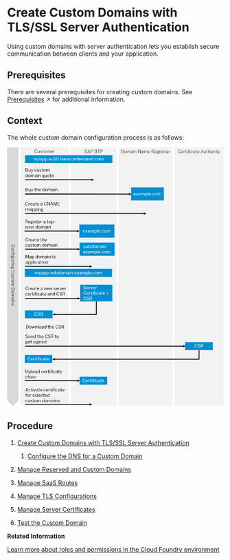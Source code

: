 <!-- loiofa4e0f0350bd420bae0866ee5db56ec8 -->

# Create Custom Domains with TLS/SSL Server Authentication

Using custom domains with server authentication lets you establish secure communication between clients and your application.



<a name="loiofa4e0f0350bd420bae0866ee5db56ec8__prereq_etg_52f_2gb"/>

## Prerequisites

There are several prerequisites for creating custom domains. See [Prerequisites](https://help.sap.com/viewer/74af813c7ee2457cb5eddca0cc70a0c1/Validation/en-US/48cdbe7a64f3475586dc2f4d11c5603c.html "Before configuring custom domains, you have to make some preliminary steps and fulfill a number of prerequisites.") :arrow_upper_right: for additional information.



<a name="loiofa4e0f0350bd420bae0866ee5db56ec8__context_mlp_gj2_3hb"/>

## Context

The whole custom domain configuration process is as follows:

![](../10-Initial/images/Custom_Domain_UI_Flowchart_e494326.png)



<a name="loiofa4e0f0350bd420bae0866ee5db56ec8__steps_ofw_tmr_4pb"/>

## Procedure

1.  [Create Custom Domains with TLS/SSL Server Authentication](create-custom-domains-with-tls-ssl-server-authentication-fa4e0f0.md)

    1.  [Configure the DNS for a Custom Domain](configure-the-dns-for-a-custom-domain-ec2903f.md)


2.  [Manage Reserved and Custom Domains](manage-reserved-and-custom-domains-25ec7ea.md)

3.  [Manage SaaS Routes](manage-saas-routes-7ad1e85.md)

4.  [Manage TLS Configurations](manage-tls-configurations-e696d45.md)

5.  [Manage Server Certificates](manage-server-certificates-1c4cbe6.md)

6.  [Test the Custom Domain](test-the-custom-domain-bbeaa2d.md)


**Related Information**  


[Learn more about roles and permissions in the Cloud Foundry environment](https://docs.cloudfoundry.org/concepts/roles.html#roles)

